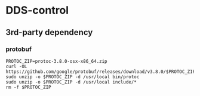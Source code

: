 # DDS-control

## 3rd-party dependency

### protobuf

~~~~~~~~~~~~~~~~~
PROTOC_ZIP=protoc-3.8.0-osx-x86_64.zip
curl -OL https://github.com/google/protobuf/releases/download/v3.8.0/$PROTOC_ZIP
sudo unzip -o $PROTOC_ZIP -d /usr/local bin/protoc
sudo unzip -o $PROTOC_ZIP -d /usr/local include/*
rm -f $PROTOC_ZIP
~~~~~~~~~~~~~~~~~